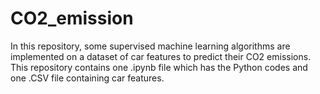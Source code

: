 # CO2_emission
In this repository, some supervised machine learning algorithms are implemented on a dataset of car features to predict their CO2 emissions. This repository contains one .ipynb file which has the Python codes and one .CSV file containing car features.
